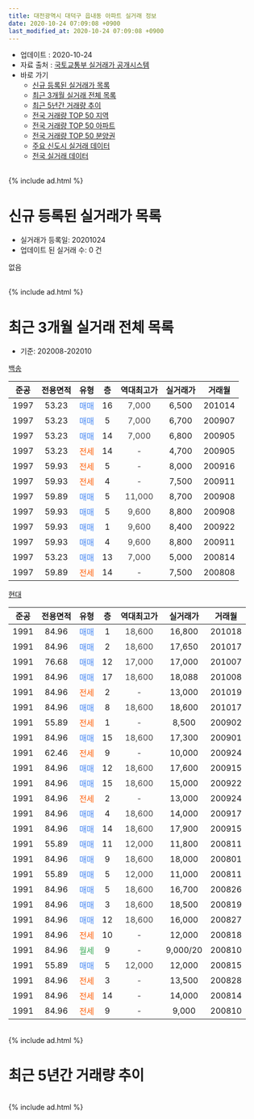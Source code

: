 ```yaml
---
title: 대전광역시 대덕구 읍내동 아파트 실거래 정보
date: 2020-10-24 07:09:08 +0900
last_modified_at: 2020-10-24 07:09:08 +0900
---
```


* 업데이트 : 2020-10-24
* 자료 출처 : [국토교통부 실거래가 공개시스템](http://rt.molit.go.kr)
* 바로 가기
    * [신규 등록된 실거래가 목록](#신규-등록된-실거래가-목록)
    * [최근 3개월 실거래 전체 목록](#최근-3개월-실거래-전체-목록)
    * [최근 5년간 거래량 추이](#최근-5년간-거래량-추이)
    * [전국 거래량 TOP 50 지역](https://inasie.github.io/apt-trade-info/최근-3개월-전국에서-가장-거래가-많이-발생한-지역)
    * [전국 거래량 TOP 50 아파트](https://inasie.github.io/apt-trade-info/최근-3개월-전국에서-가장-거래가-많이-발생한-아파트)
    * [전국 거래량 TOP 50 분양권](https://inasie.github.io/apt-trade-info/최근-3개월-전국에서-가장-거래가-많이-발생한-분양권)
    * [주요 신도시 실거래 데이터](https://inasie.github.io/apt-trade-info/주요-신도시)
    * [전국 실거래 데이터](https://inasie.github.io/apt-trade-info/전국)
<br>
{% include ad.html %}
<br>

# 신규 등록된 실거래가 목록
* 실거래가 등록일: 20201024
* 업데이트 된 실거래 수: 0 건

없음

<br>
{% include ad.html %}
<br>

# 최근 3개월 실거래 전체 목록
* 기준: 202008-202010


[백송](https://search.naver.com/search.naver?query=%EB%8C%80%EC%A0%84%EA%B4%91%EC%97%AD%EC%8B%9C+%EB%8C%80%EB%8D%95%EA%B5%AC+%EC%9D%8D%EB%82%B4%EB%8F%99+%EB%B0%B1%EC%86%A1)

|준공|전용면적|유형|층|역대최고가|실거래가|거래월|
|:---:|:---:|:---:|:---:|:---:|:---:|:---:|
|1997|53.23|<span style="color:#4285f3">매매</span>|16|<span style="color:#444444">7,000</span>|6,500|201014|
|1997|53.23|<span style="color:#4285f3">매매</span>|5|<span style="color:#444444">7,000</span>|6,700|200907|
|1997|53.23|<span style="color:#4285f3">매매</span>|14|<span style="color:#444444">7,000</span>|6,800|200905|
|1997|53.23|<span style="color:#ff5a00">전세</span>|14|<span style="color:#444444">-</span>|4,700|200905|
|1997|59.93|<span style="color:#ff5a00">전세</span>|5|<span style="color:#444444">-</span>|8,000|200916|
|1997|59.93|<span style="color:#ff5a00">전세</span>|4|<span style="color:#444444">-</span>|7,500|200911|
|1997|59.89|<span style="color:#4285f3">매매</span>|5|<span style="color:#444444">11,000</span>|8,700|200908|
|1997|59.93|<span style="color:#4285f3">매매</span>|5|<span style="color:#444444">9,600</span>|8,800|200908|
|1997|59.93|<span style="color:#4285f3">매매</span>|1|<span style="color:#444444">9,600</span>|8,400|200922|
|1997|59.93|<span style="color:#4285f3">매매</span>|4|<span style="color:#444444">9,600</span>|8,800|200911|
|1997|53.23|<span style="color:#4285f3">매매</span>|13|<span style="color:#444444">7,000</span>|5,000|200814|
|1997|59.89|<span style="color:#ff5a00">전세</span>|14|<span style="color:#444444">-</span>|7,500|200808|

[현대](https://search.naver.com/search.naver?query=%EB%8C%80%EC%A0%84%EA%B4%91%EC%97%AD%EC%8B%9C+%EB%8C%80%EB%8D%95%EA%B5%AC+%EC%9D%8D%EB%82%B4%EB%8F%99+%ED%98%84%EB%8C%80)

|준공|전용면적|유형|층|역대최고가|실거래가|거래월|
|:---:|:---:|:---:|:---:|:---:|:---:|:---:|
|1991|84.96|<span style="color:#4285f3">매매</span>|1|<span style="color:#444444">18,600</span>|16,800|201018|
|1991|84.96|<span style="color:#4285f3">매매</span>|2|<span style="color:#444444">18,600</span>|17,650|201017|
|1991|76.68|<span style="color:#4285f3">매매</span>|12|<span style="color:#444444">17,000</span>|17,000|201007|
|1991|84.96|<span style="color:#4285f3">매매</span>|17|<span style="color:#444444">18,600</span>|18,088|201008|
|1991|84.96|<span style="color:#ff5a00">전세</span>|2|<span style="color:#444444">-</span>|13,000|201019|
|1991|84.96|<span style="color:#4285f3">매매</span>|8|<span style="color:#444444">18,600</span>|18,600|201017|
|1991|55.89|<span style="color:#ff5a00">전세</span>|1|<span style="color:#444444">-</span>|8,500|200902|
|1991|84.96|<span style="color:#4285f3">매매</span>|15|<span style="color:#444444">18,600</span>|17,300|200901|
|1991|62.46|<span style="color:#ff5a00">전세</span>|9|<span style="color:#444444">-</span>|10,000|200924|
|1991|84.96|<span style="color:#4285f3">매매</span>|12|<span style="color:#444444">18,600</span>|17,600|200915|
|1991|84.96|<span style="color:#4285f3">매매</span>|15|<span style="color:#444444">18,600</span>|15,000|200922|
|1991|84.96|<span style="color:#ff5a00">전세</span>|2|<span style="color:#444444">-</span>|13,000|200924|
|1991|84.96|<span style="color:#4285f3">매매</span>|4|<span style="color:#444444">18,600</span>|14,000|200917|
|1991|84.96|<span style="color:#4285f3">매매</span>|14|<span style="color:#444444">18,600</span>|17,900|200915|
|1991|55.89|<span style="color:#4285f3">매매</span>|11|<span style="color:#444444">12,000</span>|11,800|200811|
|1991|84.96|<span style="color:#4285f3">매매</span>|9|<span style="color:#444444">18,600</span>|18,000|200801|
|1991|55.89|<span style="color:#4285f3">매매</span>|5|<span style="color:#444444">12,000</span>|11,000|200811|
|1991|84.96|<span style="color:#4285f3">매매</span>|5|<span style="color:#444444">18,600</span>|16,700|200826|
|1991|84.96|<span style="color:#4285f3">매매</span>|3|<span style="color:#444444">18,600</span>|18,500|200819|
|1991|84.96|<span style="color:#4285f3">매매</span>|12|<span style="color:#444444">18,600</span>|16,000|200827|
|1991|84.96|<span style="color:#ff5a00">전세</span>|10|<span style="color:#444444">-</span>|12,000|200818|
|1991|84.96|<span style="color:#34a853">월세</span>|9|<span style="color:#444444">-</span>|9,000/20|200810|
|1991|55.89|<span style="color:#4285f3">매매</span>|5|<span style="color:#444444">12,000</span>|12,000|200815|
|1991|84.96|<span style="color:#ff5a00">전세</span>|3|<span style="color:#444444">-</span>|13,500|200828|
|1991|84.96|<span style="color:#ff5a00">전세</span>|14|<span style="color:#444444">-</span>|14,000|200814|
|1991|84.96|<span style="color:#ff5a00">전세</span>|9|<span style="color:#444444">-</span>|9,000|200810|


<br>
{% include ad.html %}
<br>

# 최근 5년간 거래량 추이


<div style="width:100%;">
    <canvas id="deal_progress" height="200"></canvas>
</div>

<script>
new Chart(document.getElementById("deal_progress"), {
    type: 'line',
    data: {
        labels: ['201510','201511','201512','201601','201602','201603','201604','201605','201606','201607','201608','201609','201610','201611','201612','201701','201702','201703','201704','201705','201706','201707','201708','201709','201710','201711','201712','201801','201802','201803','201804','201805','201806','201807','201808','201809','201810','201811','201812','201901','201902','201903','201904','201905','201906','201907','201908','201909','201910','201911','201912','202001','202002','202003','202004','202005','202006','202007','202008','202009','202010'],
        datasets: [{
            label: '매매',
            pointRadius: 1,
            data: [17, 13, 7, 9, 6, 19, 6, 7, 16, 6, 6, 3, 11, 13, 5, 6, 13, 8, 11, 10, 15, 9, 8, 4, 5, 11, 3, 7, 4, 12, 10, 4, 6, 8, 5, 8, 10, 6, 6, 4, 7, 4, 1, 4, 2, 5, 7, 7, 6, 9, 11, 13, 11, 10, 12, 25, 15, 11, 8, 11, 6],
            borderColor: "rgba(255, 201, 14, 1)",
            backgroundColor: "rgba(255, 201, 14, 0.5)",
            fill: false,
            lineTension: 0
        },{
            label: '전월세',
            pointRadius: 1,
            data: [7, 3, 3, 3, 4, 5, 3, 7, 2, 5, 3, 2, 3, 6, 1, 3, 4, 3, 4, 2, 3, 2, 7, 5, 3, 2, 4, 5, 3, 5, 5, 3, 2, 3, 1, 3, 3, 2, 0, 2, 1, 1, 0, 1, 2, 1, 3, 0, 5, 2, 2, 4, 5, 2, 2, 7, 7, 4, 6, 6, 1],
            borderColor: "rgba(0, 141, 185, 1)",
            backgroundColor: "rgba(0, 141, 185, 0.5)",
            fill: false,
            lineTension: 0
        }
        ]
    },
    options: {
        responsive: true,
        title: {
            display: false
        },
        tooltips: {
            mode: 'index',
            intersect: false
        },
        hover: {
            mode: 'nearest',
            intersect: true
        },
        scales: {
            xAxes: [{
                display: true,
                scaleLabel: {
                    display: true,
                    labelString: '년/월'
                }
            }],
            yAxes: [{
                display: true,
                ticks: {
                    suggestedMin: 0,
                },
                scaleLabel: {
                    display: true,
                    labelString: '실거래 수'
                }
            }]
        }
    }
});

</script>


<br>
{% include ad.html %}
<br>

